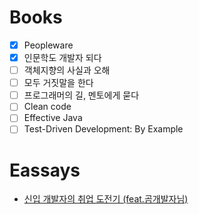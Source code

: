 # Books
- [x] Peopleware 
- [x] 인문학도 개발자 되다
- [ ] 객체지향의 사실과 오해
- [ ] 모두 거짓말을 한다
- [ ] 프로그래머의 길, 멘토에게 묻다
- [ ] Clean code
- [ ] Effective Java
- [ ] Test-Driven Development: By Example

# Eassays
* [신입 개발자의 취업 도전기 (feat.곰개발자님)](https://okky.kr/article/682427)
